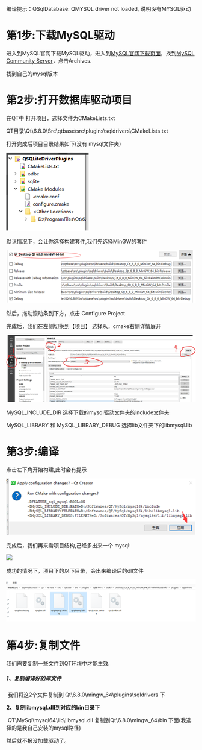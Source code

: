 编译提示：QSqlDatabase: QMYSQL driver not loaded, 说明没有MYSQL驱动



# 第1步:下载MySQL驱动

进入到MySQL官网下载MySQL驱动，进入到[MySQL官网下载页面](https://dev.mysql.com/downloads/)，找到[MySQL Community Server](https://dev.mysql.com/downloads/mysql/)，点击Archives.

找到自己的mysql版本



# 第2步:打开数据库驱动项目

 在QT中 打开项目，选择文件为CMakeLists.txt

 QT目录\Qt\6.8.0\Src\qtbase\src\plugins\sqldrivers\CMakeLists.txt

打开完成后项目目录结果如下(没有 mysql文件夹)

![](./other/1.png)

默认情况下，会让你选择构建套件,我们先选择MinGW的套件

![](./other/2.png)

 然后，拖动滚动条到下方，点击 Configure Project



 完成后，我们在左侧切换到【项目】	选择从，cmake右侧详情展开

![](./other/3.png)



MySQL_INCLUDE_DIR	选择下载的mysql驱动文件夹的include文件夹

MySQL_LIBRARY  和  MySQL_LIBRARY_DEBUG	选择lib文件夹下的libmysql.lib



# 第3步:编译

点击左下角开始构建,此时会有提示

![](./other/5.png)

 完成后，我们再来看项目结构,己经多出来一个 mysql:

![](G:\NewCode\C\QT\MySqlQT\other\6.png)

成功的情况下，项目下的以下目录，会出来编译后的dll文件

![](./other/7.png)

# 第4步:复制文件

我们需要复制一些文件到QT环境中才能生效.

##### 1、复制编译好的库文件

​	我们将这2个文件复制到 Qt\6.8.0\mingw_64\plugins\sqldrivers 下

**2、复制libmysql.dll到对应的bin目录下**

​	QT\MySql\mysql64\lib\libmysql.dll 复制到Qt\6.8.0\mingw_64\bin 下面(我选择的是我自己安装的mysql路径)



然后就不报没加载驱动了。

[参考原文链接，原文太糊，自己写一份记录]: https://www.cnblogs.com/bluejade/p/18562076

